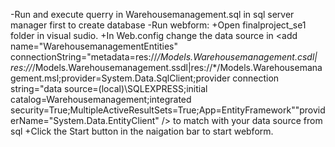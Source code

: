 -Run and execute querry in Warehousemanagement.sql in sql server manager first to create database
-Run webform:
	+Open finalproject_se1 folder in visual sudio.
	+In Web.config change the data source in <add name="WarehousemanagementEntities" connectionString="metadata=res://*/Models.Warehousemanagement.csdl|		res://*/Models.Warehousemanagement.ssdl|res://*/Models.Warehousemanagement.msl;provider=System.Data.SqlClient;provider connection string=&quot;data source=(local)\SQLEXPRESS;initial catalog=Warehousemanagement;integrated security=True;MultipleActiveResultSets=True;App=EntityFramework&quot;"providerName="System.Data.EntityClient" /> to match with your data source from sql
	+Click the Start button in the naigation bar to start webform.
	
